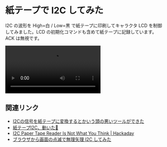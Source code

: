# 紙テープで I2C してみた

I2C の波形を High=白 / Low=黒 で紙テープに印刷してキャラクタ LCD を制御してみました。LCD の初期化コマンドも含めて紙テープに記録しています。ACK は無視です。

![](https://www.shapoco.net/media/2021/20210321-paper-tape-i2c.mp4)

## 関連リンク

- [I2Cの信号を紙テープに変換するとかいう頭の悪いツールができた](https://x.com/shapoco/status/1373300460006764544)
- [紙テープI2C、動いた🌵](https://x.com/shapoco/status/1373534314961326092)
- [I2C Paper Tape Reader Is Not What You Think | Hackaday](https://hackaday.com/2021/05/03/i2c-paper-tape-reader-is-not-what-you-think/)
- [ブラウザから画面の点滅で無理矢理 I2C してみた](/2021/0317-optical-i2c/)
